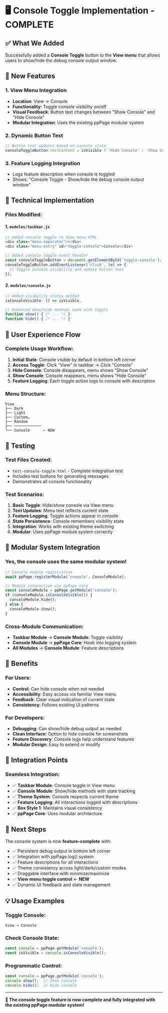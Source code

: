 # 🖥️ Console Toggle Implementation - COMPLETE

## ✅ **What We Added**

Successfully added a **Console Toggle** button to the **View menu** that allows users to show/hide the debug console output window.

## 🎯 **New Features**

### **1. View Menu Integration**
- **Location**: View → Console
- **Functionality**: Toggle console visibility on/off
- **Visual Feedback**: Button text changes between "Show Console" and "Hide Console"
- **Modular Integration**: Uses the existing ppPage modular system

### **2. Dynamic Button Text**
```javascript
// Button text updates based on console state
consoleToggleButton.textContent = isVisible ? 'Hide Console' : 'Show Console';
```

### **3. Feature Logging Integration**
- Logs feature description when console is toggled
- Shows: "Console Toggle - Show/hide the debug console output window"

## 🔧 **Technical Implementation**

### **Files Modified:**

#### **1. `modules/taskbar.js`**
```javascript
// Added console toggle to View menu HTML
<div class="menu-separator"></div>
<div class="menu-entry" id="toggle-console">Console</div>

// Added console toggle event handler
const consoleToggleButton = document.getElementById('toggle-console');
consoleToggleButton.addEventListener('click', (e) => {
  // Toggle console visibility and update button text
});
```

#### **2. `modules/console.js`**
```javascript
// Added visibility status method
isConsoleVisible: () => isVisible,

// Enhanced show/hide methods work with toggle
function show() { /* ... */ }
function hide() { /* ... */ }
```

## 🎨 **User Experience Flow**

### **Complete Usage Workflow:**
1. **Initial State**: Console visible by default in bottom left corner
2. **Access Toggle**: Click "View" in taskbar → Click "Console" 
3. **Hide Console**: Console disappears, menu shows "Show Console"
4. **Show Console**: Console reappears, menu shows "Hide Console"
5. **Feature Logging**: Each toggle action logs to console with description

### **Menu Structure:**
```
View
├── Dark
├── Light  
├── Custom…
├── Random
├── ────────────
└── Console      ← NEW
```

## 🧪 **Testing**

### **Test Files Created:**
- `test-console-toggle.html` - Complete integration test
- Includes test buttons for generating messages
- Demonstrates all console functionality

### **Test Scenarios:**
1. **Basic Toggle**: Hide/show console via View menu
2. **Text Updates**: Menu text reflects current state
3. **Feature Logging**: Toggle actions appear in console
4. **State Persistence**: Console remembers visibility state
5. **Integration**: Works with existing theme switching
6. **Modular**: Uses ppPage module system correctly

## 🔄 **Modular System Integration**

### **Yes, the console uses the same modular system!**

```javascript
// Console module registration
await ppPage.registerModule('console', ConsoleModule);

// Module interaction via ppPage core
const consoleModule = ppPage.getModule('console');
if (consoleModule.isConsoleVisible()) {
  consoleModule.hide();
} else {
  consoleModule.show();
}
```

### **Cross-Module Communication:**
- **Taskbar Module** → **Console Module**: Toggle visibility
- **Console Module** → **ppPage Core**: Hook into logging system
- **All Modules** → **Console Module**: Feature descriptions

## 🎉 **Benefits**

### **For Users:**
- **Control**: Can hide console when not needed
- **Accessibility**: Easy access via familiar View menu
- **Feedback**: Clear visual indication of current state
- **Consistency**: Follows existing UI patterns

### **For Developers:**
- **Debugging**: Can show/hide debug output as needed
- **Clean Interface**: Option to hide console for screenshots
- **Feature Discovery**: Console logs help understand features
- **Modular Design**: Easy to extend or modify

## 📱 **Integration Points**

### **Seamless Integration:**
- ✅ **Taskbar Module**: Console toggle in View menu
- ✅ **Console Module**: Show/hide methods with state tracking
- ✅ **Theme System**: Console respects current theme
- ✅ **Feature Logging**: All interactions logged with descriptions
- ✅ **Box Style 1**: Maintains visual consistency
- ✅ **ppPage Core**: Uses modular architecture

## 🚀 **Next Steps**

The console system is now **feature-complete** with:
- ✅ Persistent debug output in bottom left corner
- ✅ Integration with ppPage.log() system
- ✅ Feature descriptions for all interactions
- ✅ Theme consistency across light/dark/custom modes
- ✅ Draggable interface with minimize/maximize
- ✅ **View menu toggle control** ← **NEW**
- ✅ Dynamic UI feedback and state management

## 💡 **Usage Examples**

### **Toggle Console:**
```
View → Console
```

### **Check Console State:**
```javascript
const console = ppPage.getModule('console');
const isVisible = console.isConsoleVisible();
```

### **Programmatic Control:**
```javascript
const console = ppPage.getModule('console');
console.show();  // Show console
console.hide();  // Hide console
```

---

**🎯 The console toggle feature is now complete and fully integrated with the existing ppPage modular system!**
